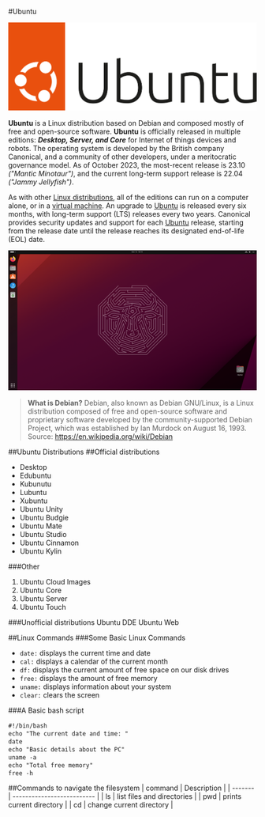 #Ubuntu

![UbuntuLogo](UbuntuLogo.svg)

**Ubuntu** is a Linux distribution based on Debian and composed mostly of free and open-source software. **Ubuntu** is officially released in multiple editions: ***Desktop, Server, and Core***  for Internet of things devices and robots. The operating system is developed by the British company Canonical, and a community of other developers,  under a meritocratic governance model. As of October 2023, the most-recent release is 23.10 *("Mantic Minotaur")*,  and the current long-term support release is 22.04 *("Jammy Jellyfish")*.

As with other [Linux distributions](https://www.google.com/url?q=https://en.wikipedia.org/wiki/Linux_distribution&sa=D&source=editors&ust=1706471780196111&usg=AOvVaw0cgeppqCfvz1hNgBlyrtMY), all of the editions can run on a computer alone, or in a [virtual machine](https://www.google.com/url?q=https://en.wikipedia.org/wiki/Virtual_machine&sa=D&source=editors&ust=1706471780196277&usg=AOvVaw0U2B6cd089kMjPDqkOMUAD). 
An upgrade to [Ubuntu](https://www.google.com/url?q=https://ubuntu.com/&sa=D&source=editors&ust=1706471780196363&usg=AOvVaw0UVUqqVOL2aMOnuASBivXo) is released every six months, with long-term support (LTS) releases every two years.
 Canonical provides security updates and support for each [Ubuntu](https://www.google.com/url?q=https://ubuntu.com/&sa=D&source=editors&ust=1706471780196363&usg=AOvVaw0UVUqqVOL2aMOnuASBivXo) release, starting from the release date until 
the release reaches its designated end-of-life (EOL) date.

![Ubuntu_Desktop_Image](UbuntuDesktop.png)

> **What is Debian?** Debian, also known as Debian GNU/Linux, is a Linux distribution composed of free and 
open-source  software and proprietary software developed by the community-supported Debian Project, which was 
established  by Ian Murdock on August 16, 1993. 
Source: https://en.wikipedia.org/wiki/Debian

##Ubuntu Distributions
##Official distributions
* Desktop
* Edubuntu
* Kubunutu
* Lubuntu
* Xubuntu
* Ubuntu Unity
* Ubuntu Budgie
* Ubuntu Mate
* Ubuntu Studio
* Ubuntu Cinnamon
* Ubuntu Kylin

###Other
1. Ubuntu Cloud Images
2. Ubuntu Core
3. Ubuntu Server
4. Ubuntu Touch

###Unofficial distributions
Ubuntu DDE
Ubuntu Web

##Linux Commands
###Some Basic Linux Commands
* `date:` displays the current time and date
* `cal:` displays a calendar of the current month
* `df:` displays the current amount of free space on our disk drives
* `free:` displays the amount of free memory
* `uname:` displays information about your system
* `clear:` clears the screen

###A Basic bash script 
```
#!/bin/bash
echo "The current date and time: "
date
echo "Basic details about the PC"
uname -a
echo "Total free memory"
free -h
```

##Commands to navigate the filesystem
| command | Description                |
| ------- | -------------------------- |
| ls      | list files and directories |
| pwd     | prints current directory   |
| cd      | change current directory   |